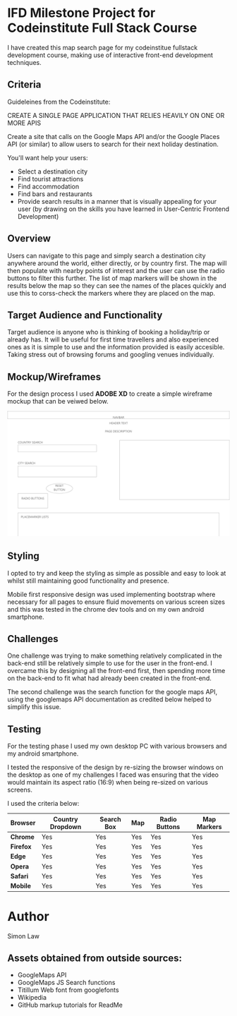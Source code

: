 # IFD Milestone Project for Codeinstitute Full Stack Course

I have created this map search page for my codeinstitue fullstack development course, making use of interactive front-end development techniques.

## Criteria

Guideleines from the Codeinstitute:

CREATE A SINGLE PAGE APPLICATION THAT RELIES HEAVILY ON ONE OR MORE APIS

Create a site that calls on the Google Maps API and/or the Google Places API (or similar) to allow users to search for their next holiday destination.

You'll want help your users:
- Select a destination city
- Find tourist attractions
- Find accommodation
- Find bars and restaurants
- Provide search results in a manner that is visually appealing for your user (by drawing on the skills you have learned in User-Centric Frontend Development)

## Overview

Users can navigate to this page and simply search a destination city anywhere around the world, either directly, or by country first. The map will then populate with
nearby points of interest and the user can use the radio buttons to filter this further.
The list of map markers will be shown in the results below the map so they can see the names of the places quickly and use this to corss-check the markers where they
are placed on the map.

## Target Audience and Functionality

Target audience is anyone who is thinking of booking a holiday/trip or already has. It will be useful for first time travellers and also experienced ones as it is 
simple to use and the information provided is easily accesible. Taking stress out of browsing forums and googling venues individually.

## Mockup/Wireframes

For the design process I used **ADOBE XD** to create a simple wireframe mockup that can be veiwed below.

![Maps page mockup](assets/MapsMockup.png "Maps")

## Styling

I opted to try and keep the styling as simple as possible and easy to look at whilst still maintaining good functionality and presence.



Mobile first responsive design was used implementing bootstrap where necessary for all pages to ensure fluid movements on various screen sizes and this was tested in the chrome dev tools and on my own android smartphone.


## Challenges

One challenge was trying to make something relatively complicated in the back-end
still be relatively simple to use for the user in the front-end. I overcame this 
by designing all the front-end first, then spending more time on the back-end to fit
what had already been created in the front-end.

The second challenge was the search function for the google maps API, using the
googlemaps API documentation as credited below helped to simplify this issue.

## Testing


For the testing phase I used my own desktop PC with various browsers and my android smartphone.
 
I tested the responsive of the design by re-sizing the browser windows on the desktop as one of my challenges I faced was ensuring that the video would maintain its aspect ratio (16:9) when being re-sized on various screens.
 
I used the criteria below:
 

Browser | Country Dropdown | Search Box | Map | Radio Buttons | Map Markers
--- | --- | --- | --- | --- | ---
**Chrome** | Yes | Yes | Yes | Yes | Yes | Yes 
**Firefox** | Yes | Yes | Yes | Yes | Yes | Yes 
**Edge** | Yes | Yes | Yes | Yes | Yes | Yes 
**Opera** | Yes | Yes | Yes | Yes | Yes | Yes 
**Safari** | Yes | Yes | Yes | Yes | Yes | Yes 
**Mobile** | Yes | Yes | Yes | Yes | Yes | Yes


# Author

Simon Law

## Assets obtained from outside sources:

- GoogleMaps API
- GoogleMaps JS Search functions
- Titillum Web font from googlefonts
- Wikipedia
- GitHub markup tutorials for ReadMe